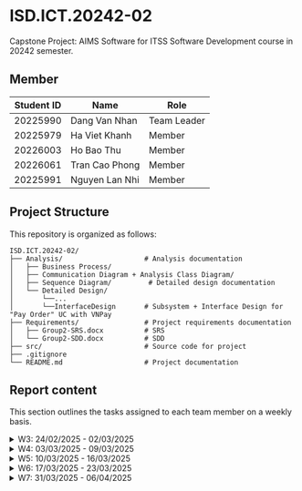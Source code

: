 # ISD.ICT.20242-02
Capstone Project: AIMS Software for ITSS Software Development course in 20242 semester.


## Member
| Student ID | Name           | Role        |
|------------|----------------|-------------|
| 20225990   | Dang Van Nhan  | Team Leader |
| 20225979   | Ha Viet Khanh  | Member      |
| 20226003   | Ho Bao Thu     | Member      |
| 20226061   | Tran Cao Phong | Member      |
| 20225991   | Nguyen Lan Nhi | Member      |

## Project Structure
This repository is organized as follows:

```
ISD.ICT.20242-02/
├── Analysis/                    # Analysis documentation
│   ├── Business Process/        
│   ├── Communication Diagram + Analysis Class Diagram/
│   ├── Sequence Diagram/         # Detailed design documentation
│   └── Detailed Design/        
│       └──...
│       └──InterfaceDesign       # Subsystem + Interface Design for "Pay Order" UC with VNPay
├── Requirements/                # Project requirements documentation
│   ├── Group2-SRS.docx          # SRS
│   └── Group2-SDD.docx          # SDD
├── src/                         # Source code for project
├── .gitignore                   
└── README.md                    # Project documentation
```

## Report content
This section outlines the tasks assigned to each team member on a weekly basis.
<details>
  <summary> W3: 24/02/2025 - 02/03/2025 </summary>

| **Name**          | **Assigned Tasks**                            | **Review Use Case**                                                                          | **Requirements**          |
|------------------|-----------------------------------------------|----------------------------------------------------------------------------------------------|---------------------------|
| **Dang Van Nhan** | Add/Update product (Product Manager)          | View product details (Customer/Product Manager) & Cancel order (Customer/VNPay)              | UC Diagram                |
| **Ha Viet Khanh** | Pay order (Customer/VNPay) & Create user (Administrator)                  | Place order (Customer) & Reject order (Product Manager)                                      | Introduction              |
| **Ho Bao Thu**    | Place order (Customer) & Reject order (Product Manager)         | Add/Update product (Product Manager)                                                         | UC Diagram + Business Process |
| **Tran Cao Phong**| View product details (Customer/Product Manager) & Cancel order (Customer/VNPay) | Place rush order (Customer) & Approve order (Product Manager) | Performance & Supportability |
| **Nguyen Lan Nhi**| Place rush order (Customer) & Approve order (Product Manager)               | Pay order (Customer/VNPay) & Create user (Administrator)                                     | Reliability & Usability   |

</details>

<details>
  <summary> W4: 03/03/2025 - 09/03/2025 </summary>

| **Name**          | **Assigned Tasks: Draw Sequence Diagram for UC**                                | 
|------------------|---------------------------------------------------------------------------------|
| **Dang Van Nhan** | Add/Update product (Product Manager)                                            | 
| **Ha Viet Khanh** | Pay order (Customer/VNPay) & Create user (Administrator)                        |
| **Ho Bao Thu**    | Place order (Customer) & Reject order (Product Manager)                         | 
| **Tran Cao Phong**| View product details (Customer/Product Manager) & Cancel order (Customer/VNPay) |
| **Nguyen Lan Nhi**| Place rush order (Customer) & Approve order (Product Manager)                   |

</details>

<details>
  <summary> W5: 10/03/2025 - 16/03/2025 </summary>

| **Name**          | **Communication Diagram + Analysis Class Diagram for UC**                       |
|------------------|---------------------------------------------------------------------------------|
| **Dang Van Nhan** | Add/Update product (Product Manager)                                            |     
| **Ha Viet Khanh** | Pay order (Customer/VNPay) & Create user (Administrator)                        |  
| **Ho Bao Thu**    | Place order (Customer) & Reject order (Product Manager)                         |  
| **Tran Cao Phong**| View product details (Customer/Product Manager) & Cancel order (Customer/VNPay) |   
| **Nguyen Lan Nhi**| Place rush order (Customer) & Approve order (Product Manager)                   |  

</details>

<details>
  <summary> W6: 17/03/2025 - 23/03/2025 </summary>

| **Name**          | **Detailed Class Diagram for UC**                                               |
|------------------|---------------------------------------------------------------------------------|
| **Dang Van Nhan** | Add/Update product (Product Manager)                                            |     
| **Ha Viet Khanh** | Pay order (Customer/VNPay) & Create user (Administrator)                        |  
| **Ho Bao Thu**    | Place order (Customer) & Reject order (Product Manager)                         |  
| **Tran Cao Phong**| View product details (Customer/Product Manager) & Cancel order (Customer/VNPay) |   
| **Nguyen Lan Nhi**| Place rush order (Customer) & Approve order (Product Manager)                   |  

</details>

<details>
  <summary> W7: 31/03/2025 - 06/04/2025 </summary>

| **Name**          | **Task**                                                                        |
|------------------|---------------------------------------------------------------------------------|
| **Dang Van Nhan** | Class diagram for interface & subsystem                                            |     
| **Ha Viet Khanh** | Class design for all elements in the subsystem (see section 2. in the week 6 & Class Design sheet)                        |  
| **Ho Bao Thu**    | Class diagram for subsystem                         |  
| **Tran Cao Phong**| Operation design for all operations in the interface (Table 2, Parameter, Exception) |   
| **Nguyen Lan Nhi**| Interaction diagram (recommend sequence diagram) for each operation in the interface                   |  

</details>